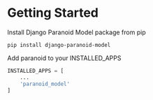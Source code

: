 # Getting Started

Install Django Paranoid Model package from pip

```
pip install django-paranoid-model
```

Add paranoid to your INSTALLED_APPS

```python
INSTALLED_APPS = [
    ...
    'paranoid_model'
]
```
